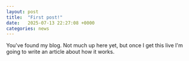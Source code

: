 ```yaml
---
layout: post
title:  "First post!"
date:   2025-07-13 22:27:08 +0000
categories: news
---
```

You've found my blog. Not much up here yet, but once I get this live I'm going to write an article about how it works.